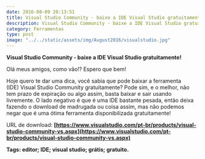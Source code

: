 ```yaml
---
date: 2016-08-09 20:13:51
title: Visual Studio Community - baixo a IDE Visual Studio gratuitamente
description: Visual Studio Community - baixe a IDE Visual Studio gratuitamente!
category: Ferramentas
type: post
image: "../../static/assets/img/August2016/visualstudio.jpg"
---
```


**Visual Studio Community - baixe a IDE Visual Studio gratuitamente!**

Olá meus amigos, como vão!? Espero que bem!

Hoje quero te dar uma dica, você sabia que pode baixar a ferramenta (IDE) Visual Studio Community gratuitamente? Pode sim, e o melhor, não tem prazo de expiração ou algo assim, basta baixar e sair usando livremente. O lado negativo é que é uma IDE bastante pesada, então deixa fazendo o download de madrugada ou coisa assim, mas não podemos negar que é uma ótima ferramenta disponibilizada gratuitamente!

URL de download: **[https://www.visualstudio.com/pt-br/products/visual-studio-community-vs.aspx](https://www.visualstudio.com/pt-br/products/visual-studio-community-vs.aspx)**

**Tags: editor; IDE; visual studio; grátis; gratuito.**
